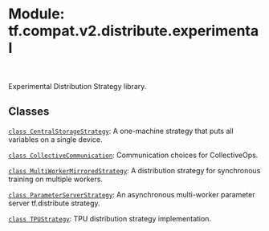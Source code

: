 <div itemscope itemtype="http://developers.google.com/ReferenceObject">
<meta itemprop="name" content="tf.compat.v2.distribute.experimental" />
<meta itemprop="path" content="Stable" />
</div>

# Module: tf.compat.v2.distribute.experimental


<table class="tfo-notebook-buttons tfo-api" align="left">
</table>



Experimental Distribution Strategy library.



## Classes

[`class CentralStorageStrategy`](../../../../tf/distribute/experimental/CentralStorageStrategy.md): A one-machine strategy that puts all variables on a single device.

[`class CollectiveCommunication`](../../../../tf/distribute/experimental/CollectiveCommunication.md): Communication choices for CollectiveOps.

[`class MultiWorkerMirroredStrategy`](../../../../tf/distribute/experimental/MultiWorkerMirroredStrategy.md): A distribution strategy for synchronous training on multiple workers.

[`class ParameterServerStrategy`](../../../../tf/distribute/experimental/ParameterServerStrategy.md): An asynchronous multi-worker parameter server tf.distribute strategy.

[`class TPUStrategy`](../../../../tf/distribute/experimental/TPUStrategy.md): TPU distribution strategy implementation.



